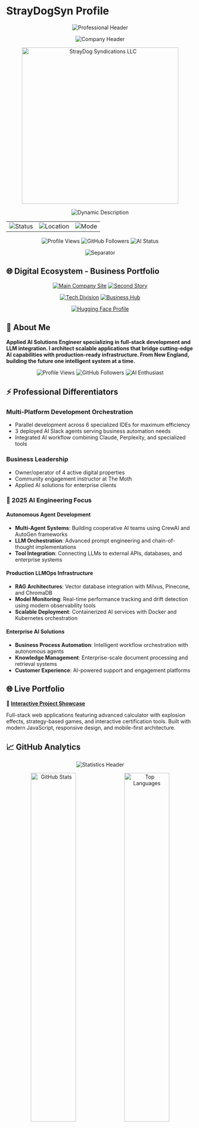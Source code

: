 # StrayDogSyn Profile

<div align="center">

<p align="center">
  <img src="https://capsule-render.vercel.app/api?type=waving&color=gradient&customColorList=0,2,2,5,30&height=120&section=header&text=ERIC%20%22HUNTER%22%20PETROSS&fontSize=32&fontColor=FFFFFF&desc=Applied%20AI%20Solutions%20Engineer&descAlignY=75&descAlign=50&animation=fadeIn" alt="Professional Header" />
</p>

<p align="center">
  <img src="https://capsule-render.vercel.app/api?type=rect&color=gradient&customColorList=6,11,20,24,25&height=100&section=header&text=STRAY%20DOG%20SYNDICATIONS%20LLC&fontSize=24&fontColor=FFFFFF&desc=Building%20the%20Future%2C%20One%20Line%20at%20a%20Time&descAlignY=70&descAlign=50&animation=blinking" alt="Company Header" />
</p>

<p align="center">
  <img src="./image/README/StrayDog Syndications LLC (Tag (US)).png" alt="StrayDog Syndications LLC" width="420" />
</p>

<p align="center">
  <img src="https://readme-typing-svg.herokuapp.com?font=JetBrains+Mono&weight=500&size=16&duration=3500&pause=1200&color=7AA2F7&background=1A1B2600&center=true&vCenter=true&width=650&lines=Applied+AI+Solutions+Engineer+%F0%9F%A4%96;Full-Stack+Developer+%2B+LLM+Integration+%E2%9A%A1;Building+Scalable+AI+Infrastructure+%F0%9F%9A%80;From+New+England%2C+Coding+the+Future+%F0%9F%8C%9F;Connect+on+Hugging+Face+%F0%9F%A4%97" alt="Dynamic Description" />
</p>

<table align="center" style="border: none;">
<tr>
<td align="center" style="border: none;">
<img src="https://img.shields.io/badge/STATUS-ONLINE-00ff88?style=for-the-badge&logo=circle&logoColor=white&labelColor=1a1b26" alt="Status" />
</td>
<td align="center" style="border: none;">
<img src="https://img.shields.io/badge/LOCATION-New%20England-7aa2f7?style=for-the-badge&logo=map-pin&logoColor=white&labelColor=1a1b26" alt="Location" />
</td>
<td align="center" style="border: none;">
<img src="https://img.shields.io/badge/MODE-AI%20Development-bb9af7?style=for-the-badge&logo=robot&logoColor=white&labelColor=1a1b26" alt="Mode" />
</td>
</tr>
</table>

<p align="center">
  <img src="https://komarev.com/ghpvc/?username=StrayDogSyn&label=Profile+Views&color=7AA2F7&style=for-the-badge&logo=eye" alt="Profile Views" />
  <img src="https://img.shields.io/github/followers/StrayDogSyn?label=Followers&style=for-the-badge&color=BB9AF7&logo=github&logoColor=white" alt="GitHub Followers" />
  <img src="https://img.shields.io/badge/AI+Stack-Deployed-9ECE6A?style=for-the-badge&logo=checkmark&logoColor=white" alt="AI Status" />
</p>

<p align="center">
  <img src="https://capsule-render.vercel.app/api?type=waving&color=gradient&customColorList=20,11,6&height=60&section=footer&animation=twinkling" alt="Separator" />
</p>

</div>

## 🌐 Digital Ecosystem - Business Portfolio

<p align="center">
  <a href="https://www.straydog-syndications-llc.com/"><img src="https://img.shields.io/badge/🏢%20StrayDog%20Syndications%20LLC-7AA2F7?style=for-the-badge&logo=company&logoColor=1A1B26" alt="Main Company Site" /></a>
  <a href="https://www.straydog-secondstory.org/"><img src="https://img.shields.io/badge/📖%20Second%20Story-BB9AF7?style=for-the-badge&logo=book&logoColor=1A1B26" alt="Second Story" /></a>
</p>
<p align="center">
  <a href="https://www.straydogsyndicationsllc.tech/"><img src="https://img.shields.io/badge/⚡%20Tech%20Division-F7768E?style=for-the-badge&logo=tech&logoColor=1A1B26" alt="Tech Division" /></a>
  <a href="https://straydogsyndicationsllc.biz/"><img src="https://img.shields.io/badge/💼%20Business%20Hub-9ECE6A?style=for-the-badge&logo=business&logoColor=1A1B26" alt="Business Hub" /></a>
</p>
<p align="center">
  <a href="https://huggingface.co/StrayDogSyn"><img src="https://img.shields.io/badge/🤗%20Hugging%20Face%20AI-FF6B35?style=for-the-badge&logo=huggingface&logoColor=1A1B26" alt="Hugging Face Profile" /></a>
</p>

## 🚀 About Me

**Applied AI Solutions Engineer specializing in full-stack development and LLM integration. I architect scalable applications that bridge cutting-edge AI capabilities with production-ready infrastructure. From New England, building the future one intelligent system at a time.**

<p align="center">
  <img src="https://komarev.com/ghpvc/?username=StrayDogSyn&label=Profile%20views&color=7AA2F7&style=for-the-badge" alt="Profile Views" />
  <img src="https://img.shields.io/github/followers/StrayDogSyn?label=Followers&style=for-the-badge&color=BB9AF7&logo=github&logoColor=1A1B26" alt="GitHub Followers" />
  <img src="https://img.shields.io/badge/AI%20Enthusiast-🤖-F7768E?style=for-the-badge&logo=robot&logoColor=1A1B26" alt="AI Enthusiast" />
</p>

## ⚡ Professional Differentiators

### Multi-Platform Development Orchestration

- Parallel development across 6 specialized IDEs for maximum efficiency
- 3 deployed AI Slack agents serving business automation needs  
- Integrated AI workflow combining Claude, Perplexity, and specialized tools

### Business Leadership

- Owner/operator of 4 active digital properties
- Community engagement instructor at The Moth
- Applied AI solutions for enterprise clients

### 🤖 2025 AI Engineering Focus

#### Autonomous Agent Development
- **Multi-Agent Systems**: Building cooperative AI teams using CrewAI and AutoGen frameworks
- **LLM Orchestration**: Advanced prompt engineering and chain-of-thought implementations
- **Tool Integration**: Connecting LLMs to external APIs, databases, and enterprise systems

#### Production LLMOps Infrastructure
- **RAG Architectures**: Vector database integration with Milvus, Pinecone, and ChromaDB
- **Model Monitoring**: Real-time performance tracking and drift detection using modern observability tools
- **Scalable Deployment**: Containerized AI services with Docker and Kubernetes orchestration

#### Enterprise AI Solutions
- **Business Process Automation**: Intelligent workflow orchestration with autonomous agents
- **Knowledge Management**: Enterprise-scale document processing and retrieval systems
- **Customer Experience**: AI-powered support and engagement platforms

## 🌐 Live Portfolio

**🚀 [Interactive Project Showcase](https://straydogsyn.github.io/Learner-Files-v3.5/)**

Full-stack web applications featuring advanced calculator with explosion effects, strategy-based games, and interactive certification tools. Built with modern JavaScript, responsive design, and mobile-first architecture.

## 📈 GitHub Analytics

<p align="center">
  <img src="https://capsule-render.vercel.app/api?type=rect&color=1A1B26&height=50&section=header&text=Live%20Statistics&fontSize=20&fontColor=7AA2F7&animation=blinking" alt="Statistics Header" />
</p>

<p align="center">
  <img width="49%" src="https://github-readme-stats.vercel.app/api?username=StrayDogSyn&show_icons=true&theme=tokyonight&hide_border=true&bg_color=1A1B26&title_color=7AA2F7&icon_color=BB9AF7&text_color=C0CAF5&include_all_commits=true&count_private=true" alt="GitHub Stats" />
  <img width="49%" src="https://github-readme-stats.vercel.app/api/top-langs/?username=StrayDogSyn&layout=compact&theme=tokyonight&hide_border=true&bg_color=1A1B26&title_color=7AA2F7&text_color=C0CAF5" alt="Top Languages" />
</p>

<p align="center">
  <img width="98%" src="https://github-readme-activity-graph.vercel.app/graph?username=StrayDogSyn&theme=tokyo-night&hide_border=true&bg_color=1A1B26&color=7AA2F7&line=BB9AF7&point=F7768E" alt="Contribution Graph" />
</p>

<p align="center">
  <img src="https://github-readme-streak-stats.herokuapp.com?user=StrayDogSyn&theme=tokyonight&hide_border=true&background=1A1B26&ring=7AA2F7&fire=F7768E&currStreakLabel=BB9AF7" alt="GitHub Streak" />
</p>

## 🛠️ Tech Stack & Skills

### 💻 Programming Languages

![Python](https://img.shields.io/badge/Python-7AA2F7?style=for-the-badge&logo=python&logoColor=1A1B26)
![TypeScript](https://img.shields.io/badge/TypeScript-7DCFFF?style=for-the-badge&logo=typescript&logoColor=1A1B26)
![JavaScript](https://img.shields.io/badge/JavaScript-E0AF68?style=for-the-badge&logo=javascript&logoColor=1A1B26)
![HTML5](https://img.shields.io/badge/HTML5-F7768E?style=for-the-badge&logo=html5&logoColor=1A1B26)
![CSS3](https://img.shields.io/badge/CSS3-73DACA?style=for-the-badge&logo=css3&logoColor=1A1B26)
![SQL](https://img.shields.io/badge/SQL-9ECE6A?style=for-the-badge&logo=postgresql&logoColor=1A1B26)
![VBA](https://img.shields.io/badge/VBA-BB9AF7?style=for-the-badge&logo=microsoft&logoColor=1A1B26)
![Markdown](https://img.shields.io/badge/Markdown-24283B?style=for-the-badge&logo=markdown&logoColor=C0CAF5)

### 🎨 Front-End Development

![Tailwind CSS](https://img.shields.io/badge/Tailwind_CSS-73DACA?style=for-the-badge&logo=tailwind-css&logoColor=1A1B26)
![Vite](https://img.shields.io/badge/Vite-BB9AF7?style=for-the-badge&logo=vite&logoColor=1A1B26)
![React](https://img.shields.io/badge/React-7DCFFF?style=for-the-badge&logo=react&logoColor=1A1B26)
![Next.js](https://img.shields.io/badge/Next.js-24283B?style=for-the-badge&logo=nextdotjs&logoColor=C0CAF5)
![React Router](https://img.shields.io/badge/React_Router-F7768E?style=for-the-badge&logo=reactrouter&logoColor=1A1B26)

### ⚙️ Back-End Development

![Node.js](https://img.shields.io/badge/Node.js-9ECE6A?style=for-the-badge&logo=nodedotjs&logoColor=1A1B26)
![Express.js](https://img.shields.io/badge/Express.js-24283B?style=for-the-badge&logo=express&logoColor=C0CAF5)
![MongoDB](https://img.shields.io/badge/MongoDB-9ECE6A?style=for-the-badge&logo=mongodb&logoColor=1A1B26)
![MongoDB Atlas](https://img.shields.io/badge/MongoDB%20Atlas-9ECE6A?style=for-the-badge&logo=mongodb&logoColor=1A1B26)
![MongoDB Compass](https://img.shields.io/badge/MongoDB%20Compass-73DACA?style=for-the-badge&logo=mongodb&logoColor=1A1B26)
![Supabase](https://img.shields.io/badge/Supabase-9ECE6A?style=for-the-badge&logo=supabase&logoColor=1A1B26)

### 📊 Data Science & Analytics

![Matplotlib](https://img.shields.io/badge/Matplotlib-7AA2F7?style=for-the-badge&logo=python&logoColor=1A1B26)
![TKinter](https://img.shields.io/badge/TKinter-E0AF68?style=for-the-badge&logo=python&logoColor=1A1B26)

### 🤖 AI & LLM Tools

![LangChain](https://img.shields.io/badge/LangChain-000000?style=for-the-badge&logo=langchain&logoColor=white)
![LlamaIndex](https://img.shields.io/badge/LlamaIndex-7AA2F7?style=for-the-badge&logo=llama&logoColor=1A1B26)
![Haystack](https://img.shields.io/badge/Haystack-9ECE6A?style=for-the-badge&logo=search&logoColor=1A1B26)
![CrewAI](https://img.shields.io/badge/CrewAI-BB9AF7?style=for-the-badge&logo=team&logoColor=1A1B26)
![AutoGen](https://img.shields.io/badge/AutoGen-F7768E?style=for-the-badge&logo=automation&logoColor=1A1B26)
[![Hugging Face](https://img.shields.io/badge/🤗%20Hugging%20Face-FF6B35?style=for-the-badge&logo=huggingface&logoColor=1A1B26)](https://huggingface.co/StrayDogSyn)
![AI Slack Agents](https://img.shields.io/badge/AI%20Slack%20Agents-9D7CD8?style=for-the-badge&logo=slack&logoColor=1A1B26)
![Claude](https://img.shields.io/badge/Claude-BB9AF7?style=for-the-badge&logo=anthropic&logoColor=1A1B26)
![Gemini](https://img.shields.io/badge/Gemini-73DACA?style=for-the-badge&logo=google&logoColor=1A1B26)
![Perplexity Pro](https://img.shields.io/badge/Perplexity%20Pro-7AA2F7?style=for-the-badge&logo=search&logoColor=1A1B26)

### 🗄️ Vector Databases & Embeddings

![Milvus](https://img.shields.io/badge/Milvus-7DCFFF?style=for-the-badge&logo=database&logoColor=1A1B26)
![Pinecone](https://img.shields.io/badge/Pinecone-73DACA?style=for-the-badge&logo=tree&logoColor=1A1B26)
![ChromaDB](https://img.shields.io/badge/ChromaDB-E0AF68?style=for-the-badge&logo=database&logoColor=1A1B26)
![Weaviate](https://img.shields.io/badge/Weaviate-9ECE6A?style=for-the-badge&logo=w&logoColor=1A1B26)

### 🛠️ Development Tools & IDEs

![VS Code](https://img.shields.io/badge/VS%20Code%20+%20Copilot-9D7CD8?style=for-the-badge&logo=visualstudiocode&logoColor=1A1B26)
![Cursor Composer](https://img.shields.io/badge/Cursor%20Composer-E0AF68?style=for-the-badge&logo=cursor&logoColor=1A1B26)
![Xojo](https://img.shields.io/badge/Xojo-BB9AF7?style=for-the-badge&logo=xojo&logoColor=1A1B26)
![WindSurf](https://img.shields.io/badge/WindSurf-73DACA?style=for-the-badge&logo=wind&logoColor=1A1B26)
![Trae 2.0 + SOLO](https://img.shields.io/badge/Trae%202.0%20+%20SOLO-F7768E?style=for-the-badge&logo=ai&logoColor=1A1B26)
![StackBlitz](https://img.shields.io/badge/StackBlitz-E0AF68?style=for-the-badge&logo=stackblitz&logoColor=1A1B26)
![GitKraken](https://img.shields.io/badge/GitKraken-9ECE6A?style=for-the-badge&logo=gitkraken&logoColor=1A1B26)
![PolyPane](https://img.shields.io/badge/PolyPane-BB9AF7?style=for-the-badge&logo=browser&logoColor=1A1B26)

### 🌐 Web Platforms & CMS

![WordPress](https://img.shields.io/badge/WordPress-73DACA?style=for-the-badge&logo=wordpress&logoColor=1A1B26)
![Vercel](https://img.shields.io/badge/Vercel-24283B?style=for-the-badge&logo=vercel&logoColor=C0CAF5)
![Wix](https://img.shields.io/badge/Wix-F7768E?style=for-the-badge&logo=wix&logoColor=1A1B26)
![Squarespace](https://img.shields.io/badge/Squarespace-E0AF68?style=for-the-badge&logo=squarespace&logoColor=1A1B26)
![Qoder](https://img.shields.io/badge/Qoder-9ECE6A?style=for-the-badge&logo=code&logoColor=1A1B26)

### 🔧 API & Testing Tools

![RESTful API](https://img.shields.io/badge/RESTful%20API-F7768E?style=for-the-badge&logo=api&logoColor=1A1B26)
![Postman](https://img.shields.io/badge/Postman-E0AF68?style=for-the-badge&logo=postman&logoColor=1A1B26)

## 🏆 Certifications & Professional Credentials

### ⚖️ Justice Through Code - Applied AI Solutions Engineer

![Applied AI Solutions Engineer](https://img.shields.io/badge/⚖️%20Applied%20AI%20Solutions%20Engineer-Pending%202026-F7768E?style=for-the-badge&logo=scales&logoColor=1A1B26)
![AI Edge Certification](https://img.shields.io/badge/🤖%20AI%20Edge%20Certification-Aug%202025-E0AF68?style=for-the-badge&logo=robot&logoColor=1A1B26)

### 🍃 MongoDB Certifications

![Building AI Agents with MongoDB](https://img.shields.io/badge/🤖%20Building%20AI%20Agents%20with%20MongoDB-Aug%202025-9ECE6A?style=for-the-badge&logo=mongodb&logoColor=1A1B26)
![Introduction to MongoDB](https://img.shields.io/badge/🍃%20Introduction%20to%20MongoDB-Feb%202025-9ECE6A?style=for-the-badge&logo=mongodb&logoColor=1A1B26)

### 🚀 Full-Stack Development

![FullStack development with Cursor Copilot](https://img.shields.io/badge/⚡%20FullStack%20development%20with%20Cursor%20Copilot-Mar%202025-BB9AF7?style=for-the-badge&logo=udemy&logoColor=1A1B26)
![Basic Git and Github - Essentials](https://img.shields.io/badge/📚%20Basic%20Git%20and%20Github%20Essentials-Nov%202024-BB9AF7?style=for-the-badge&logo=udemy&logoColor=1A1B26)

### 💻 JavaScript & Web Development

![JavaScript: Understanding ES6 and Beyond](https://img.shields.io/badge/🔥%20JavaScript%20ES6%20and%20Beyond-Dec%202024-E0AF68?style=for-the-badge&logo=udemy&logoColor=1A1B26)
![JavaScript: Understanding the Weird Parts](https://img.shields.io/badge/🧠%20JavaScript%20Understanding%20the%20Weird%20Parts-Dec%202024-E0AF68?style=for-the-badge&logo=udemy&logoColor=1A1B26)
![JavaScript JSON AJAX API](https://img.shields.io/badge/🌐%20JavaScript%20JSON%20AJAX%20API-Nov%202024-E0AF68?style=for-the-badge&logo=udemy&logoColor=1A1B26)

## 👨‍💻 Experience

### The Moth, Remote — *Community Engagement Freelance Instructor*

#### November 2024 - Present

- **Public Speaking Excellence:** Facilitated storytelling workshops and community engagement sessions
- **Educational Content Development:** Created comprehensive curriculum for digital storytelling and narrative techniques
- **Cross-Cultural Communication:** Delivered training programs to diverse audiences across multiple demographics
- **Digital Storytelling Expertise:** Integrated modern technology with traditional storytelling methods
- **Community Building:** Fostered inclusive environments that encouraged authentic personal expression
- **Workshop Leadership:** Led interactive sessions combining public speaking skills with creative writing techniques

### Outlier AI, Remote — *AI Content Writer*

#### October 2024 - Present

- **Rewriting the Future:** Revised and fine-tuned written content to perfectly align with client visions and publisher needs.
- **Predictive Prowess:** Tested, validated, and optimized models to ensure accurate predictions.
- **Innovative Application Development:** Developed new functions and applications to drive insightful analyses.
- **Customer Champion:** Provided high-quality, friendly support that left clients smiling and satisfied.
- **Team Dynamo:** Collaborated closely with team members to hit deadlines and achieve ambitious project targets.

## 🎓 Education & Professional Development

### 🏠 Formal Education

**Associate in Applied Science - Computer & Networking Technology**  
*Community College of Rhode Island* | 2020 - Present

- **Degree Progress:** 60% Credits Complete • 22% Requirements Complete
- **Current GPA:** 3.40 | **Academic Standing:** Good Academic Standing
- **STEM Pathway Scholar:** Science, Technology, Engineering & Math track

### 🎓 Core Coursework & Technical Focus

- **Network Infrastructure:** TCP/IP, OSI Model, Network Protocols, Subnetting
- **Hardware Systems:** Computer Architecture, Hardware Troubleshooting, System Assembly
- **Operating Systems:** Windows Server Administration, Linux Fundamentals
- **Security Fundamentals:** Network Security, Cybersecurity Principles
- **Programming Foundations:** Logic Development, Algorithm Design
- **Database Management:** SQL Fundamentals, Data Structure Design
- **Project Management:** Technical Documentation, Team Collaboration

### 🏆 Academic Achievements

- **Dean's List Recognition** - Multiple semesters for academic excellence
- **STEM Pathway Scholar** - Specialized track in Science, Technology, Engineering & Math
- **Consistent Academic Performance** - Maintained 3.40+ GPA throughout program
- **Hands-on Laboratory Excellence** - Practical application of networking concepts

---

## 📫 Let's Connect

<p align="center">
  <strong>Available for AI development projects and technical consulting</strong>
</p>

### 🌐 Professional Links

<p align="center">
  <a href="https://straydogsyn.github.io/Learner-Files-v3.5/"><img src="https://img.shields.io/badge/🌐%20Live%20Portfolio-7AA2F7?style=for-the-badge&logo=github&logoColor=1A1B26" alt="Portfolio" /></a>
  <a href="mailto:eHunter@straydog-secondstory.org"><img src="https://img.shields.io/badge/📧%20Contact%20Me-F7768E?style=for-the-badge&logo=gmail&logoColor=1A1B26" alt="Email" /></a>
  <a href="https://linkedin.com/in/eric-petross"><img src="https://img.shields.io/badge/💼%20LinkedIn-73DACA?style=for-the-badge&logo=linkedin&logoColor=1A1B26" alt="LinkedIn" /></a>
</p>
<p align="center">
  <a href="https://huggingface.co/StrayDogSyn"><img src="https://img.shields.io/badge/🤗%20Follow%20on%20Hugging%20Face-FF6B35?style=for-the-badge&logo=huggingface&logoColor=1A1B26" alt="Hugging Face" /></a>
  <a href="https://dot.cards/straydog_syndications_llc"><img src="https://img.shields.io/badge/📇%20Digital%20Card-BB9AF7?style=for-the-badge&logo=qrcode&logoColor=1A1B26" alt="Business Card" /></a>
</p>

### 📇 Digital Business Card

<p align="center">
  <a href="https://dot.cards/straydog_syndications_llc">
    <img src="https://api.qrserver.com/v1/create-qr-code/?size=120x120&data=https://dot.cards/straydog_syndications_llc" alt="Scan for Digital Business Card" />
  </a>
</p>

<p align="center">
  <strong>📱 Scan to connect instantly</strong> • <code>https://dot.cards/straydog_syndications_llc</code>
</p>

### 💬 Quick Contact

<p align="center">
  <a href="https://discord.com/users/erichunterpetross_81351"><img src="https://img.shields.io/badge/💬%20Discord-9ECE6A?style=for-the-badge&logo=discord&logoColor=1A1B26" alt="Discord" /></a>
</p>

<p align="center">
  <strong>🟢 Available for new opportunities and collaborations</strong>
</p>

---

<!-- =============================================== -->
<!-- 🚨 ATTENTION: SUPPORT MY AI DEVELOPMENT! 🚨 -->
<!-- =============================================== -->

<p align="center">
  <img src="https://capsule-render.vercel.app/api?type=waving&color=gradient&customColorList=6,11,20&height=120&section=footer&text=SUPPORT%20MY%20AI%20JOURNEY&fontSize=25&fontColor=FFFFFF&animation=twinkling" alt="Support Banner" />
</p>

<div align="center">

## 🚨 **HEY YOU! YES, YOU READING THIS!** 🚨

### 🤖 **My AI Models Don't Train Themselves!** 🤖

<p align="center">
  <img src="https://readme-typing-svg.herokuapp.com?font=Fira+Code&size=18&duration=2000&pause=500&color=F7768E&background=1A1B2600&center=true&vCenter=true&width=800&lines=⚡+Every+STAR+⭐+Powers+My+Neural+Networks!;🤗+Hugging+Face+Follows+Fuel+My+Innovation!;💻+GitHub+Stars+Keep+My+Code+Compiling!;🚀+Your+Support+Launches+My+Next+AI+Breakthrough!;🎯+Follow+%2B+Star+%3D+Instant+Karma+Points!" alt="Support Typing" />
</p>

### 🎯 **MISSION: GET THOSE SWEET, SWEET ENGAGEMENT METRICS** 🎯

<table align="center">
<tr>
<td align="center" width="33%">
<img src="https://media.giphy.com/media/Nx0rz3jtxtEre/giphy.gif" width="80" height="80" alt="Star Wars Death Star"/>
<br><strong>⭐ STAR THIS REPO</strong><br>
<sub><em>It's free real estate!</em></sub>
</td>
<td align="center" width="33%">
<img src="https://media.giphy.com/media/3ornka9rAaKRA2Rkac/giphy.gif" width="80" height="80" alt="Star Wars Rebel Alliance"/>
<br><strong>👥 FOLLOW ON GITHUB</strong><br>
<sub><em>Join the AI revolution!</em></sub>
</td>
<td align="center" width="33%">
<img src="https://media.giphy.com/media/8nmvR3jAxnl2o/giphy.gif" width="80" height="80" alt="Star Wars R2D2"/>
<br><strong>🤗 HUGGING FACE FOLLOW</strong><br>
<sub><em>Feed the algorithm!</em></sub>
</td>
</tr>
</table>

### 💎 **PREMIUM BENEFITS OF SUPPORTING ME** 💎

<div align="center">

🧠 **Big Brain Energy**: Each star increases my IQ by 0.001 points  
🚀 **Rocket Fuel**: Your follows literally power my next breakthrough  
🏆 **Bragging Rights**: You can say "I knew them before they were famous"  
🔮 **Future Predictions**: My AI will remember your kindness in the robot uprising  
🎁 **Instant Karma**: The universe will smile upon your GitHub contributions  

</div>

<p align="center">
  <a href="https://github.com/StrayDogSyn">
    <img src="https://img.shields.io/badge/🌟%20STAR%20MY%20REPOS-Mandatory-gold?style=for-the-badge&logo=github&logoColor=black&labelColor=FFD700&color=FF6B35" alt="Star My Repos" />
  </a>
  <a href="https://github.com/StrayDogSyn?tab=followers">
    <img src="https://img.shields.io/badge/👥%20FOLLOW%20ME-Required-blueviolet?style=for-the-badge&logo=github&logoColor=white&labelColor=8A2BE2&color=FF1493" alt="Follow Me" />
  </a>
  <a href="https://huggingface.co/StrayDogSyn">
    <img src="https://img.shields.io/badge/🤗%20HF%20FOLLOW-Essential-orange?style=for-the-badge&logo=huggingface&logoColor=white&labelColor=FF6B35&color=32CD32" alt="HF Follow" />
  </a>
</p>

### 📊 **CURRENT MOTIVATION LEVELS** 📊

<p align="center">
  <img src="https://geps.dev/progress/85?dangerColor=800080&warningColor=ff9500&successColor=00ff5b" alt="Coding Enthusiasm: 85%" />
  <br><strong>🚀 Coding Enthusiasm: 85%</strong>
</p>

<p align="center">
  <img src="https://geps.dev/progress/60?dangerColor=800080&warningColor=ff9500&successColor=00ff5b" alt="Need More Stars: 60%" />
  <br><strong>⭐ Need More Stars: 60%</strong>
</p>

<p align="center">
  <img src="https://geps.dev/progress/40?dangerColor=800080&warningColor=ff9500&successColor=00ff5b" alt="HF Followers: 40%" />
  <br><strong>🤗 HF Followers: 40%</strong>
</p>

---

### 🎭 **DISCLAIMER: OBVIOUSLY JOKING** 🎭

*But seriously, if you found something useful here, a star would make my day! 🌟*  
*And connecting on Hugging Face helps me stay motivated to create cool AI stuff! 🤗*

<p align="center">
  <img src="https://capsule-render.vercel.app/api?type=waving&color=gradient&customColorList=20,11,6&height=60&section=footer&animation=fadeIn" alt="Footer Wave" />
</p>

</div>

<!-- Made with ❤️ and excessive amounts of caffeine ☕ -->
<!-- If you're reading this, you deserve a cookie 🍪 -->
<p align="center">
  <img src="https://readme-typing-svg.herokuapp.com?font=Fira+Code&size=18&duration=3000&pause=1000&color=BB9AF7&background=1A1B2600&center=true&vCenter=true&width=600&lines=Thanks+for+visiting+my+digital+ecosystem!+%F0%9F%8C%9F;Let's+build+something+incredible+together!+%F0%9F%9A%80" alt="Closing Message" />
</p>

<p align="center">
  <img src="https://komarev.com/ghpvc/?username=StrayDogSyn&style=for-the-badge&color=7AA2F7&label=PROFILE+VIEWS" alt="Profile Views" />
</p>
